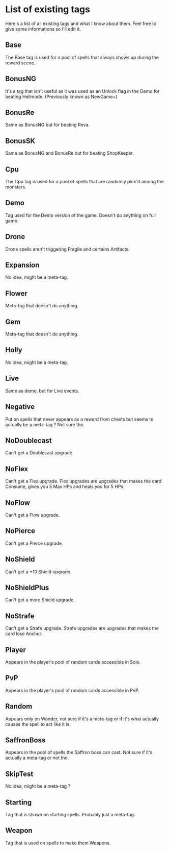 # List of existing tags

Here's a list of all existing tags and what I know about them. Feel free to give some informations so I'll edit it.

## Base
The Base tag is used for a pool of spells that always shows up during the reward scene.
## BonusNG
It's a tag that isn't useful as it was used as an Unlock flag in the Demo for beating Hellmode. (Previously known as NewGame+)
## BonusRe
Same as BonusNG but for beating Reva.
## BonusSK
Same as BonusNG and BonusRe but for beating ShopKeeper.
## Cpu
The Cpu tag is used for a pool of spells that are randomly pick'd among the monsters.
## Demo
Tag used for the Demo version of the game. Doesn't do anything on full game.
## Drone
Drone spells aren't triggering Fragile and certains Artifacts.
## Expansion
No idea, might be a meta-tag.
## Flower
Meta-tag that doesn't do anything.
## Gem
Meta-tag that doesn't do anything.
## Holly
No idea, might be a meta-tag.
## Live
Same as demo, but for Live events.
## Negative
Put on spells that never appears as a reward from chests but seems to actually be a meta-tag ? Not sure tho.
## NoDoublecast
Can't get a Doublecast upgrade.
## NoFlex
Can't get a Flex upgrade. Flex upgrades are upgrades that makes the card Consume, gives you 5 Max HPs and heals you for 5 HPs.
## NoFlow
Can't get a Flow upgrade.
## NoPierce
Can't get a Pierce upgrade.
## NoShield
Can't get a +10 Shield upgrade.
## NoShieldPlus
Can't get a more Shield upgrade.
## NoStrafe
Can't get a Strafe upgrade. Strafe upgrades are upgrades that makes the card lose Anchor.
## Player
Appears in the player's pool of random cards accessible in Solo.
## PvP
Appears in the player's pool of random cards accessible in PvP.
## Random
Appears only on Wonder, not sure if it's a meta-tag or if it's what actually causes the spell to act like it is.
## SaffronBoss
Appears in the pool of spells the Saffron boss can cast. Not sure if it's actually a meta-tag or not tho.
## SkipTest
No idea, might be a meta-tag ?
## Starting
Tag that is shown on starting spells. Probably just a meta-tag.
## Weapon
Tag that is used on spells to make them Weapons.
